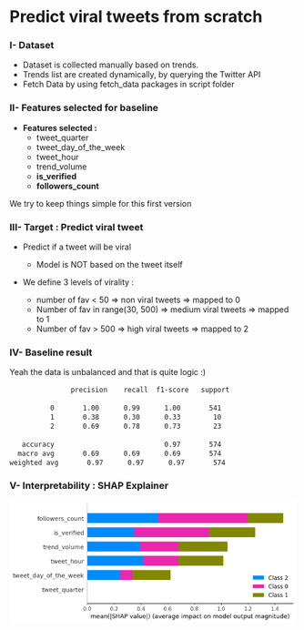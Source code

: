 # Predict viral tweets from scratch

### I- Dataset
* Dataset is collected manually based on trends.
* Trends list are created dynamically, by querying the Twitter API
* Fetch Data by using fetch_data packages in script folder 

### II- Features selected for baseline

* __Features selected :__
  * tweet_quarter
  * tweet_day_of_the_week
  * tweet_hour
  * trend_volume
  * __is_verified__
  * __followers_count__

We try to keep things simple for this first version 

### III- Target : Predict viral tweet

* Predict if a tweet will be viral 
  * Model is NOT based on the tweet itself
  
* We define 3 levels of virality : 
  * number of fav < 50 => non viral tweets => mapped to 0
  * Number of fav in range(30, 500) => medium viral tweets => mapped to 1
  * Number of fav > 500 => high viral tweets => mapped to 2

### IV- __Baseline result__

Yeah the data is unbalanced and that is quite logic :) 

 ```
                precision    recall  f1-score   support

           0       1.00      0.99      1.00       541
           1       0.38      0.30      0.33        10
           2       0.69      0.78      0.73        23

    accuracy                           0.97       574
   macro avg       0.69      0.69      0.69       574
weighted avg       0.97      0.97      0.97       574

  ```
### V- Interpretability : SHAP Explainer

![model_interprtability](./ressources/features_imp_summary.png)

